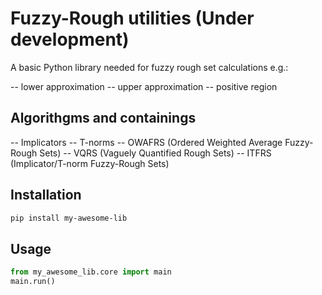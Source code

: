 # Fuzzy-Rough utilities (Under development)

A basic Python library needed for fuzzy rough set calculations e.g.:

-- lower approximation
-- upper approximation
-- positive region

## Algorithgms and containings

-- Implicators
-- T-norms
-- OWAFRS (Ordered Weighted Average Fuzzy-Rough Sets) 
-- VQRS (Vaguely Quantified Rough Sets)
-- ITFRS (Implicator/T-norm Fuzzy-Rough Sets)


## Installation

```bash
pip install my-awesome-lib
```

## Usage

```python
from my_awesome_lib.core import main
main.run()
```
